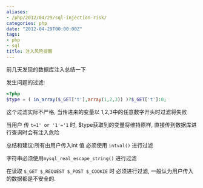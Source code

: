 ```yaml
---
aliases:
- /php/2012/04/29/sql-injection-risk/
categories: php
date: "2012-04-29T00:00:00Z"
tags:
- php
- sql
title: 注入风险提醒
---
```

前几天发现的数据库注入总结一下

发生问题的过滤:

```php
<?php
$type = ( in_array($_GET['t'],array(1,2,3)) )?$_GET['t']:0;

```

这个过滤实际不严格, 当传进来的变量以 1,2,3中的任意数字开头时过滤将失败

当用户 传 `t=1' or '1'='1` 时, $type获取到的变量将维持原样, 直接传到数据库进行查询时会有注入危险

总结和建议:所有由用户传入int 值 必须使用 `intval()` 进行过滤

字符串必须使用`mysql_real_escape_string()` 进行过滤

在读取 `$_GET $_REQUEST $_POST $_COOKIE` 时 必须进行过滤, 一般认为用户传入的数据都是不安全的.

